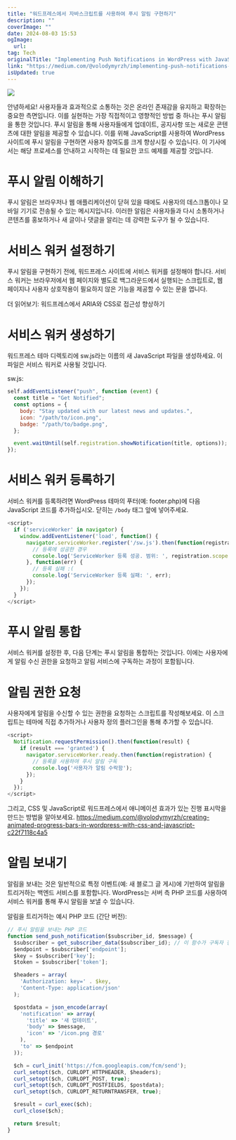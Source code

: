 ```yaml
---
title: "워드프레스에서 자바스크립트를 사용하여 푸시 알림 구현하기"
description: ""
coverImage: ""
date: 2024-08-03 15:53
ogImage: 
  url: 
tag: Tech
originalTitle: "Implementing Push Notifications in WordPress with JavaScript"
link: "https://medium.com/@volodymyrzh/implementing-push-notifications-in-wordpress-with-javascript-4ba910832e46"
isUpdated: true
---
```






<img src="/assets/img/ImplementingPushNotificationsinWordPresswithJavaScript_0.png" />

안녕하세요! 사용자들과 효과적으로 소통하는 것은 온라인 존재감을 유지하고 확장하는 중요한 측면입니다. 이를 실현하는 가장 직접적이고 영향적인 방법 중 하나는 푸시 알림을 통한 것입니다. 푸시 알림을 통해 사용자들에게 업데이트, 공지사항 또는 새로운 콘텐츠에 대한 알림을 제공할 수 있습니다. 이를 위해 JavaScript를 사용하여 WordPress 사이트에 푸시 알림을 구현하면 사용자 참여도를 크게 향상시킬 수 있습니다. 이 기사에서는 해당 프로세스를 안내하고 시작하는 데 필요한 코드 예제를 제공할 것입니다.

# 푸시 알림 이해하기

푸시 알림은 브라우저나 웹 애플리케이션이 닫혀 있을 때에도 사용자의 데스크톱이나 모바일 기기로 전송될 수 있는 메시지입니다. 이러한 알림은 사용자들과 다시 소통하거나 콘텐츠를 홍보하거나 새 글이나 댓글을 알리는 데 강력한 도구가 될 수 있습니다.

<div class="content-ad"></div>

# 서비스 워커 설정하기

푸시 알림을 구현하기 전에, 워드프레스 사이트에 서비스 워커를 설정해야 합니다. 서비스 워커는 브라우저에서 웹 페이지와 별도로 백그라운드에서 실행되는 스크립트로, 웹 페이지나 사용자 상호작용이 필요하지 않은 기능을 제공할 수 있는 문을 엽니다.

더 읽어보기: 워드프레스에서 ARIA와 CSS로 접근성 향상하기

# 서비스 워커 생성하기

<div class="content-ad"></div>

워드프레스 테마 디렉토리에 sw.js라는 이름의 새 JavaScript 파일을 생성하세요. 이 파일은 서비스 워커로 사용될 것입니다.

sw.js:

```js
self.addEventListener("push", function (event) {
  const title = "Get Notified";
  const options = {
    body: "Stay updated with our latest news and updates.",
    icon: "/path/to/icon.png",
    badge: "/path/to/badge.png",
  };

  event.waitUntil(self.registration.showNotification(title, options));
});
```

# 서비스 워커 등록하기

<div class="content-ad"></div>

서비스 워커를 등록하려면 WordPress 테마의 푸터(예: footer.php)에 다음 JavaScript 코드를 추가하십시오. 닫히는 `/body` 태그 앞에 넣어주세요.

```js
<script>
  if ('serviceWorker' in navigator) {
    window.addEventListener('load', function() {
      navigator.serviceWorker.register('/sw.js').then(function(registration) {
        // 등록에 성공한 경우
        console.log('ServiceWorker 등록 성공. 범위: ', registration.scope);
      }, function(err) {
        // 등록 실패 :(
        console.log('ServiceWorker 등록 실패: ', err);
      });
    });
  }
</script>
```

# 푸시 알림 통합

서비스 워커를 설정한 후, 다음 단계는 푸시 알림을 통합하는 것입니다. 이에는 사용자에게 알림 수신 권한을 요청하고 알림 서비스에 구독하는 과정이 포함됩니다.

<div class="content-ad"></div>

# 알림 권한 요청

사용자에게 알림을 수신할 수 있는 권한을 요청하는 스크립트를 작성해보세요. 이 스크립트는 테마에 직접 추가하거나 사용자 정의 플러그인을 통해 추가할 수 있습니다.

```js
<script>
  Notification.requestPermission().then(function(result) {
    if (result === 'granted') {
      navigator.serviceWorker.ready.then(function(registration) {
        // 등록을 사용하여 푸시 알림 구독
        console.log('사용자가 알림 수락함');
      });
    }
  });
</script>
```

그리고, CSS 및 JavaScript로 워드프레스에서 애니메이션 효과가 있는 진행 표시막을 만드는 방법을 알아보세요. https://medium.com/@volodymyrzh/creating-animated-progress-bars-in-wordpress-with-css-and-javascript-c22f7118c4a5

<div class="content-ad"></div>

# 알림 보내기

알림을 보내는 것은 일반적으로 특정 이벤트(예: 새 블로그 글 게시)에 기반하여 알림을 트리거하는 백엔드 서비스를 포함합니다. WordPress는 서버 측 PHP 코드를 사용하여 서비스 워커를 통해 푸시 알림을 보낼 수 있습니다.

알림을 트리거하는 예시 PHP 코드 (간단 버전):

```js
// 푸시 알림을 보내는 PHP 코드
function send_push_notification($subscriber_id, $message) {
  $subscriber = get_subscriber_data($subscriber_id); // 이 함수가 구독자 정보를 가져온다고 가정
  $endpoint = $subscriber['endpoint'];
  $key = $subscriber['key'];
  $token = $subscriber['token'];

  $headers = array(
    'Authorization: key=' . $key,
    'Content-Type: application/json'
  );

  $postdata = json_encode(array(
    'notification' => array(
      'title' => '새 업데이트',
      'body' => $message,
      'icon' => '/icon.png 경로'
    ),
    'to' => $endpoint
  ));

  $ch = curl_init('https://fcm.googleapis.com/fcm/send');
  curl_setopt($ch, CURLOPT_HTTPHEADER, $headers);
  curl_setopt($ch, CURLOPT_POST, true);
  curl_setopt($ch, CURLOPT_POSTFIELDS, $postdata);
  curl_setopt($ch, CURLOPT_RETURNTRANSFER, true);

  $result = curl_exec($ch);
  curl_close($ch);

  return $result;
}
```

<div class="content-ad"></div>
